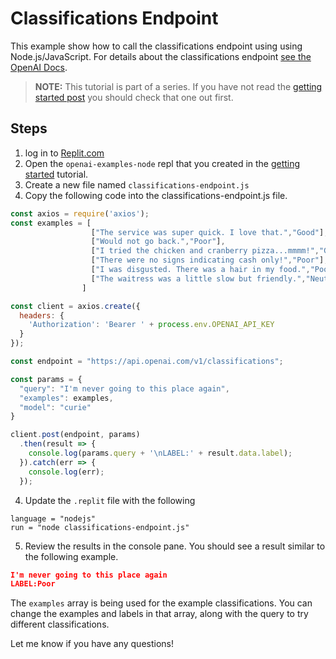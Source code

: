 # Classifications Endpoint

This example show how to call the classifications endpoint using using Node.js/JavaScript. For details about the classifications endpoint [see the OpenAI Docs](https://beta.openai.com/docs/api-reference/classifications).


> **NOTE:** This tutorial is part of a series. If you have not read the [getting started post](https://community.openai.com/t/getting-started-with-the-openai-api-and-node-js-javascript/223/3) you should check that one out first.

## Steps

1. log in to [Replit.com](https://replit.com)
2. Open the `openai-examples-node` repl that you created in the [getting started](https://community.openai.com/t/getting-started-with-the-openai-api-and-node-js-javascript/223/3) tutorial.
3. Create a new file named `classifications-endpoint.js`
4. Copy the following code into the classifications-endpoint.js file.
```javascript
const axios = require('axios');
const examples = [
                  ["The service was super quick. I love that.","Good"],
                  ["Would not go back.","Poor"],
                  ["I tried the chicken and cranberry pizza...mmmm!","Good"],
                  ["There were no signs indicating cash only!","Poor"],
                  ["I was disgusted. There was a hair in my food.","Poor"],
                  ["The waitress was a little slow but friendly.","Neutral"]
                ]

const client = axios.create({
  headers: {
    'Authorization': 'Bearer ' + process.env.OPENAI_API_KEY
  }
});

const endpoint = "https://api.openai.com/v1/classifications";

const params = {
  "query": "I'm never going to this place again",
  "examples": examples,
  "model": "curie"
}

client.post(endpoint, params)
  .then(result => {
    console.log(params.query + '\nLABEL:' + result.data.label);
  }).catch(err => {
    console.log(err);
  });

```
4. Update the `.replit` file with the following
```
language = "nodejs"
run = "node classifications-endpoint.js"
```
5. Review the results in the console pane. You should see a result similar to the following example.
```json
I'm never going to this place again
LABEL:Poor

```

The `examples` array is being used for the example classifications. You can change the examples and labels in that array, along with the query to try different classifications. 

Let me know if you have any questions!

